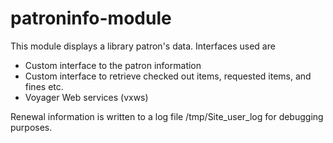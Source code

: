 # patroninfo-module

This module displays a library patron's data.  Interfaces used are

* Custom interface to the patron information
* Custom interface to retrieve checked out items, requested items, and fines etc.
* Voyager Web services (vxws)

Renewal information is written to a log file /tmp/Site_user_log for debugging purposes.

